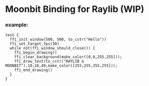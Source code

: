 # Moonbit Binding for Raylib (WIP)

### example:

```Moonbit
test {
  ffi_init_window(500, 500, to_cstr("Hello"))
  ffi_set_target_fps(30)
  while not(ffi_window_should_close()) {
    ffi_begin_drawing()
    ffi_clear_background(make_color([0,0,255,255]));
    ffi_draw_text(to_cstr("RAYLIB & MOONBIT"),10,10,40,make_color([255,255,255,255]));
    ffi_end_drawing()
  }
}
```
